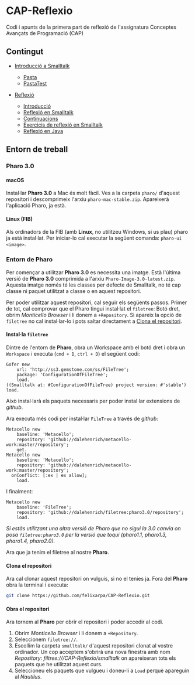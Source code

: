 # CAP-Reflexio

Codi i apunts de la primera part de reflexió de l'assignatura Conceptes Avançats de Programació (CAP)

## Contingut

- [Introducció a Smalltalk]()
	- [Pasta](smalltalk/Pasta.package/Pasta.class)
	- [PastaTest](smalltalk/Pasta.package/PastaTest.class)

- [Reflexió](reflexio)
	- [Introducció](reflexio/introduccio.md)
	- [Reflexió en Smalltalk](reflexio/reflexio-en-smalltalk.md)
	- [Continuacions](hreflexio/reflexio-en-smalltalk.md#continuacions)
	- [Exercicis de reflexió en Smalltalk](hreflexio/exercicis-smalltalk.md)
	- [Reflexió en Java](hreflexio/reflexio-en-java.md)

## Entorn de treball

### Pharo 3.0

#### macOS

Instal·lar **Pharo 3.0** a Mac és molt fàcil. Ves a la carpeta `pharo/` d'aquest repositori i descomprimeix l'arxiu `pharo-mac-stable.zip`. Apareixerà l'aplicació Pharo, ja està.

#### Linux (FIB)

Als ordinadors de la FIB (amb **Linux**, no utilitzeu Windows, si us plau) pharo ja està instal·lat. Per iniciar-lo cal executar la següent comanda: `pharo-ui <image>`.

### Entorn de Pharo

Per començar a utilitzar **Pharo 3.0** es necessita una imatge. Està l'última versió de **Pharo 3.0** comprimida a l'arxiu `Pharo-Image-3.0-latest.zip`. Aquesta imatge només té les classes per defecte de Smalltalk, no té cap classe ni paquet utilitzat a classe o en aquest repositori.

Per poder utilitzar aquest repositori, cal seguir els següents passos. Primer de tot, cal comprovar que el Pharo tingui instal·lat el `filetree`: Botó dret, obrim *Monticello Browser* i li donem a `+Repository`. Si apareix la opciò de `filetree` no cal instal·lar-lo i pots saltar directament a [Clona el repositori](#clona-el-repositori).

#### Instal·la `filetree`

Dintre de l'entorn de **Pharo**, obra un Workspace amb el botó dret i obra un `Workspace` i executa (`cmd + D`, `ctrl + D`) el següent codi:

```smalltalk
Gofer new
    url: 'http://ss3.gemstone.com/ss/FileTree';
    package: 'ConfigurationOfFileTree';
    load.
((Smalltalk at: #ConfigurationOfFileTree) project version: #'stable') load.
```

Això instal·larà els paquets necessaris per poder instal·lar extensions de *github*.

Ara executa més codi per instal·lar `FileTree` a través de *github*:

```smalltalk
Metacello new
    baseline: 'Metacello';
    repository: 'github://dalehenrich/metacello-work:master/repository';
    get.
Metacello new
    baseline: 'Metacello';
    repository: 'github://dalehenrich/metacello-work:master/repository';
  onConflict: [:ex | ex allow];
    load.
```

I finalment:

```smalltalk
Metacello new
    baseline: 'FileTree';
    repository: 'github://dalehenrich/filetree:pharo3.0/repository';
    load.
```

*Si estàs utilitzant una altra versió de Pharo que no sigui la 3.0 canvia on posa `filetree:pharo3.0` per la versió que toqui (pharo1.1, pharo1.3, pharo1.4, pharo2.0).*

Ara que ja tenim el filetree al nostre **Pharo**.

#### Clona el repositori

Ara cal clonar aquest repositori on vulguis, si no el tenies ja. Fora del **Pharo** obra la terminal i executa:

```bash
git clone https://github.com/felixarpa/CAP-Reflexio.git
```

#### Obra el repositori

Ara tornem al **Pharo** per obrir el repositori i poder accedir al codi.

1. Obrim *Monticello Browser* i li donem a `+Repository`.
2. Seleccionem `filetree://`.
3. Escollim la carpeta `smalltalk/` d'aquest repositori clonat al vostre ordinador. Un cop acceptem s'obrirà una nova finestra amb nom *Repository: filtree://<path>/CAP-Reflexio/smalltalk* on apareixeran tots els paquets que he utilitzat aquest curs.
4. Seleccioneu els paquets que vulgueu i doneu-li a `Load` perquè apareguin al *Nautilus*.
